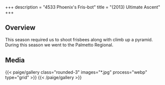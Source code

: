 +++
description = "4533 Phoenix's Fris-bot"
title = "(2013) Ultimate Ascent"
+++

## Overview

This season required us to shoot frisbees along with climb up a pyramid. During
this season we went to the Palmetto Regional.

## Media

{{< paige/gallery class="rounded-3" images="*.jpg" process="webp" type="grid"  >}}
{{< /paige/gallery >}}
